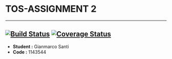 # TOS-ASSIGNMENT 2
-----------------
[![Build Status](https://travis-ci.org/gianmarcosanti/restaurant-manager.svg?branch=master)](https://travis-ci.org/gianmarcosanti/restaurant-manager)
[![Coverage Status](https://coveralls.io/repos/github/gianmarcosanti/restaurant-manager/badge.svg?branch=master)](https://coveralls.io/github/gianmarcosanti/restaurant-manager?branch=master)
-----------------
- **Student :** Gianmarco Santi
- **Code :** 1143544
